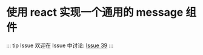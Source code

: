 # 使用 react 实现一个通用的 message 组件



::: tip Issue 
 欢迎在 Issue 中讨论: [Issue 39](https://github.com/shfshanyue/Daily-Question/issues/39) 
:::